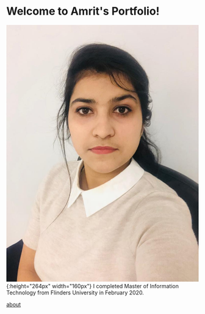 # Welcome to Amrit's Portfolio!

![](Images/WhatsApp%20Image%202020-11-29%20at%205.15.08%20PM.jpeg){:height="264px" width="160px"} 
I completed Master of Information Technology from Flinders University in February 2020. 



[about](wiki/home)




